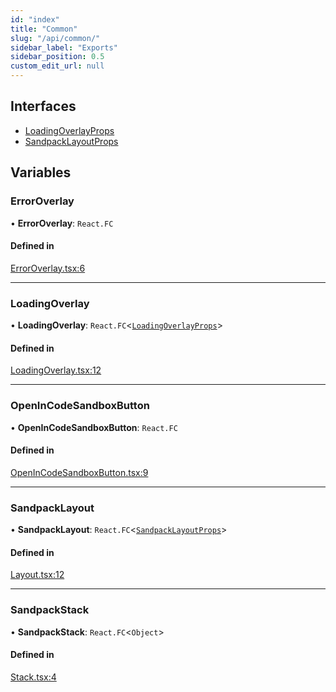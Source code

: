 ```yaml
---
id: "index"
title: "Common"
slug: "/api/common/"
sidebar_label: "Exports"
sidebar_position: 0.5
custom_edit_url: null
---
```


## Interfaces

- [LoadingOverlayProps](interfaces/LoadingOverlayProps)
- [SandpackLayoutProps](interfaces/SandpackLayoutProps)

## Variables

### ErrorOverlay

• **ErrorOverlay**: `React.FC`

#### Defined in

[ErrorOverlay.tsx:6](https://github.com/codesandbox/sandpack/blob/eca3fa8/sandpack-react/src/common/ErrorOverlay.tsx#L6)

___

### LoadingOverlay

• **LoadingOverlay**: `React.FC`<[`LoadingOverlayProps`](interfaces/LoadingOverlayProps)\>

#### Defined in

[LoadingOverlay.tsx:12](https://github.com/codesandbox/sandpack/blob/eca3fa8/sandpack-react/src/common/LoadingOverlay.tsx#L12)

___

### OpenInCodeSandboxButton

• **OpenInCodeSandboxButton**: `React.FC`

#### Defined in

[OpenInCodeSandboxButton.tsx:9](https://github.com/codesandbox/sandpack/blob/eca3fa8/sandpack-react/src/common/OpenInCodeSandboxButton.tsx#L9)

___

### SandpackLayout

• **SandpackLayout**: `React.FC`<[`SandpackLayoutProps`](interfaces/SandpackLayoutProps)\>

#### Defined in

[Layout.tsx:12](https://github.com/codesandbox/sandpack/blob/eca3fa8/sandpack-react/src/common/Layout.tsx#L12)

___

### SandpackStack

• **SandpackStack**: `React.FC`<`Object`\>

#### Defined in

[Stack.tsx:4](https://github.com/codesandbox/sandpack/blob/eca3fa8/sandpack-react/src/common/Stack.tsx#L4)
